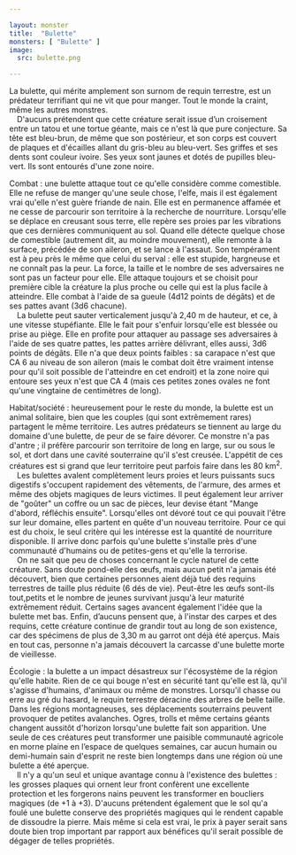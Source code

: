 ```yaml
---

layout: monster
title:  "Bulette"
monsters: [ "Bulette" ]
image: 
  src: bulette.png

---
```


La bulette, qui mérite amplement son surnom de requin terrestre, est un prédateur terrifiant qui ne vit que pour manger. Tout le monde la craint, même les autres monstres.  
&emsp;D'aucuns prétendent que cette créature serait issue d’un croisement entre un tatou et une tortue géante, mais ce n'est là que pure conjecture. Sa tête est bleu-brun, de même que son postérieur, et son corps est couvert de plaques et d'écailles allant du gris-bleu au bleu-vert. Ses griffes et ses dents sont couleur ivoire. Ses yeux sont jaunes et dotés de pupilles bleu-vert. Ils sont entourés d'une zone noire.

<span class="heading">Combat :</span> une bulette attaque tout ce qu'elle considère comme comestible. Elle ne refuse de manger qu'une seule chose, l'elfe, mais il est également vrai qu'elle n'est guère friande de nain. Elle est en permanence affamée et ne cesse de parcourir son territoire à la recherche de nourriture. Lorsqu'elle se déplace en creusant sous terre, elle repère ses proies par les vibrations que ces dernières communiquent au sol. Quand elle détecte quelque chose de comestible (autrement dit, au moindre mouvement), elle remonte à la surface, précédée de son aileron, et se lance à l'assaut. Son tempérament est à peu près le même que celui du serval : elle est stupide, hargneuse et ne connaît pas la peur. La force, la taille et le nombre de ses adversaires ne sont pas un facteur pour elle. Elle attaque toujours et se choisit pour première cible la créature la plus proche ou celle qui est la plus facile à atteindre. Elle combat à l'aide de sa gueule (4d12 points de dégâts) et de ses pattes avant (3d6 chacune).  
&emsp;La bulette peut sauter verticalement jusqu'à 2,40 m de hauteur, et ce, à une vitesse stupéfiante. Elle le fait pour s'enfuir lorsqu'elle est blessée ou prise au piège. Elle en profite pour attaquer au passage ses adversaires à l'aide de ses quatre pattes, les pattes arrière délivrant, elles aussi, 3d6 points de dégâts. Elle n'a que deux points faibles : sa carapace n'est que CA 6 au niveau de son aileron (mais le combat doit être vraiment intense pour qu'il soit possible de l'atteindre en cet endroit) et la zone noire qui entoure ses yeux n'est que CA 4 (mais ces petites zones ovales ne font qu'une vingtaine de centimètres de long).

<span class="heading">Habitat/société :</span> heureusement pour le reste du monde, la bulette est un animal solitaire, bien que les couples (qui sont extrêmement rares) partagent le même territoire. Les autres prédateurs se tiennent au large du domaine d'une bulette, de peur de se faire dévorer. Ce monstre n'a pas d'antre ; il préfère parcourir son territoire de long en large, sur ou sous le sol, et dort dans une cavité souterraine qu'il s'est creusée. L'appétit de ces créatures est si grand que leur territoire peut parfois faire dans les 80 km<sup>2</sup>.  
&emsp;Les bulettes avalent complètement leurs proies et leurs puissants sucs digestifs s'occupent rapidement des vêtements, de l'armure, des armes et même des objets magiques de leurs victimes. Il peut également leur arriver de "goûter" un coffre ou un sac de pièces, leur devise étant "Mange d'abord, réfléchis ensuite". Lorsqu'elles ont dévoré tout ce qui pouvait l'être sur leur domaine, elles partent en quête d'un nouveau territoire. Pour ce qui est du choix, le seul critère qui les intéresse est la quantité de nourriture disponible. Il arrive donc parfois qu'une bulette s'installe près d'une communauté d'humains ou de petites-gens et qu'elle la terrorise.  
&emsp;On ne sait que peu de choses concernant le cycle naturel de cette créature. Sans doute pond-elle des œufs, mais aucun petit n'a jamais été découvert, bien que certaines personnes aient déjà tué des requins terrestres de taille plus réduite (6 dés de vie). Peut-être les œufs sont-ils tout,petits et le nombre de jeunes survivant jusqu'à leur maturité extrêmement réduit. Certains sages avancent également l'idée que la bulette met bas. Enfin, d’aucuns pensent que, à l'instar des carpes et des requins, cette créature continue de grandir tout au long de son existence, car des spécimens de plus de 3,30 m au garrot ont déjà été aperçus. Mais en tout cas, personne n'a jamais découvert la carcasse d'une bulette morte de vieillesse.

<span class="heading">Écologie :</span> la bulette a un impact désastreux sur l'écosystème de la région qu'elle habite. Rien de ce qui bouge n'est en sécurité tant qu'elle est là, qu'il s'agisse d'humains, d'animaux ou même de monstres. Lorsqu'il chasse ou erre au gré du hasard, le requin terrestre déracine des arbres de belle taille. Dans les régions montagneuses, ses déplacements souterrains peuvent provoquer de petites avalanches. Ogres, trolls et même certains géants changent aussitôt d'horizon lorsqu'une bulette fait son apparition. Une seule de ces créatures peut transformer une paisible communauté agricole en morne plaine en l’espace de quelques semaines, car aucun humain ou demi-humain sain d'esprit ne reste bien longtemps dans une région où une bulette a été aperçue.  
&emsp;Il n'y a qu'un seul et unique avantage connu à l'existence des bulettes : les grosses plaques qui ornent leur front confèrent une excellente protection et les forgerons nains peuvent les transformer en boucliers magiques (de +1 à +3). D'aucuns prétendent également que le sol qu'a foulé une bulette conserve des propriétés magiques qui le rendent capable de dissoudre la pierre. Mais même si cela est vrai, le prix à payer serait sans doute bien trop important par rapport aux bénéfices qu'il serait possible de dégager de telles propriétés.

 